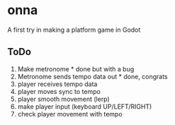 # onna
A first try in making a platform game in Godot

## ToDo

1. Make metronome * done but with a bug
2. Metronome sends tempo data out * done, congrats
3. player receives tempo data
4. player moves sync to tempo
5. player smooth movement (lerp)
6. make player input (keyboard UP/LEFT/RIGHT)
7. check player movement with tempo
